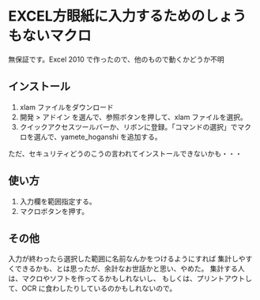 # EXCEL方眼紙に入力するためのしょうもないマクロ

無保証です。Excel 2010 で作ったので、他のもので動くかどうか不明

## インストール

1. xlam ファイルをダウンロード
2. 開発 > アドイン を選んで、参照ボタンを押して、xlam ファイルを選択。
3. クイックアクセスツールバーか、リボンに登録。「コマンドの選択」でマクロを選んで、yamete_hoganshi を追加する。

ただ、セキュリティどうのこうの言われてインストールできないかも・・・

## 使い方

1. 入力欄を範囲指定する。
2. マクロボタンを押す。

## その他

入力が終わったら選択した範囲に名前なんかをつけるようにすれば
集計しやすくできるかも、とは思ったが、余計なお世話かと思い、やめた。
集計する人は、マクロやソフトを作ってるかもしれないし、
もしくは、プリントアウトして、OCR に食わしたりしているのかもしれないので。

